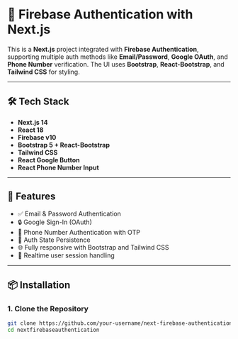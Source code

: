 # 🔐 Firebase Authentication with Next.js

This is a **Next.js** project integrated with **Firebase Authentication**, supporting multiple auth methods like **Email/Password**, **Google OAuth**, and **Phone Number** verification. The UI uses **Bootstrap**, **React-Bootstrap**, and **Tailwind CSS** for styling.

---

## 🛠️ Tech Stack

- **Next.js 14**
- **React 18**
- **Firebase v10**
- **Bootstrap 5 + React-Bootstrap**
- **Tailwind CSS**
- **React Google Button**
- **React Phone Number Input**

---

## 🚀 Features

- ✅ Email & Password Authentication
- 🔒 Google Sign-In (OAuth)
- 📱 Phone Number Authentication with OTP
- 🧠 Auth State Persistence
- 🌐 Fully responsive with Bootstrap and Tailwind CSS
- 🔁 Realtime user session handling

---

## 📦 Installation

### 1. Clone the Repository
```bash
git clone https://github.com/your-username/next-firebase-authentication.git
cd nextfirebaseauthentication
